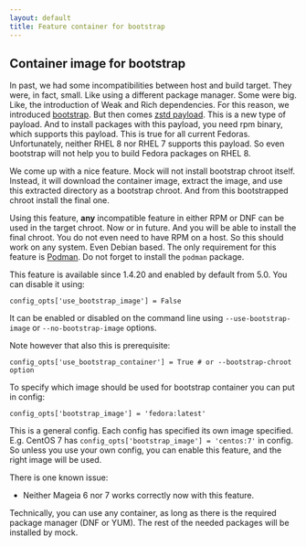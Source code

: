 ```yaml
---
layout: default
title: Feature container for bootstrap
---
```


## Container image for bootstrap

In past, we had some incompatibilities between host and build target. They were, in fact, small. Like using a different package manager. Some were big. Like, the introduction of Weak and Rich dependencies. For this reason, we introduced [bootstrap](Feature-bootstrap). But then comes [zstd payload](https://fedoraproject.org/wiki/Changes/Switch_RPMs_to_zstd_compression). This is a new type of payload. And to install packages with this payload, you need rpm binary, which supports this payload. This is true for all current Fedoras. Unfortunately, neither RHEL 8 nor RHEL 7 supports this payload. So even bootstrap will not help you to build Fedora packages on RHEL 8.

We come up with a nice feature. Mock will not install bootstrap chroot itself. Instead, it will download the container image, extract the image, and use this extracted directory as a bootstrap chroot. And from this bootstrapped chroot install the final one.

Using this feature, **any** incompatible feature in either RPM or DNF can be used in the target chroot. Now or in future. And you will be able to install the final chroot. You do not even need to have RPM on a host. So this should work on any system. Even Debian based. The only requirement for this feature is [Podman](https://podman.io/). Do not forget to install the `podman` package.

This feature is available since 1.4.20 and enabled by default from 5.0. You can disable it using:

    config_opts['use_bootstrap_image'] = False

It can be enabled or disabled on the command line using `--use-bootstrap-image` or `--no-bootstrap-image` options.

Note however that also this is prerequisite:

    config_opts['use_bootstrap_container'] = True # or --bootstrap-chroot option

To specify which image should be used for bootstrap container you can put in config:

    config_opts['bootstrap_image'] = 'fedora:latest'

This is a general config. Each config has specified its own image specified. E.g. CentOS 7 has `config_opts['bootstrap_image'] = 'centos:7'` in config. So unless you use your own config, you can enable this feature, and the right image will be used.

There is one known issue:

 * Neither Mageia 6 nor 7 works correctly now with this feature.

Technically, you can use any container, as long as there is the required package manager (DNF or YUM). The rest of the needed packages will be installed by mock.
